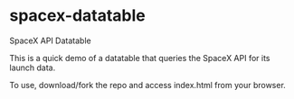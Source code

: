 # spacex-datatable
SpaceX API Datatable

This is a quick demo of a datatable that queries the SpaceX API for its launch data.  

To use, download/fork the repo and access index.html from your browser.
